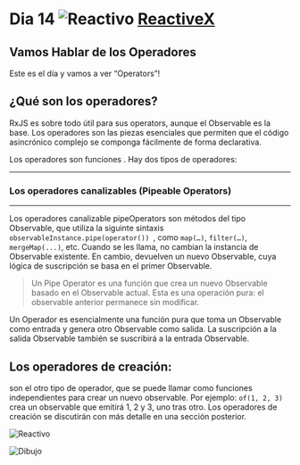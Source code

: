 # Dia 14 ![Reactivo](http://reactivex.io/assets/Rx_Logo_S.png) [ReactiveX](https://reactivex.io/ "Pagina Oficial")

## Vamos Hablar de los Operadores

Este es el día y vamos a ver “Operators”!

## ¿Qué son los operadores?

RxJS es sobre todo útil para sus operators, aunque el Observable es la base. Los operadores son las piezas esenciales que permiten que el código asincrónico complejo se componga fácilmente de forma declarativa.

Los operadores son funciones . Hay dos tipos de operadores:
****

### Los operadores canalizables (Pipeable Operators)
***
Los operadores canalizable pipeOperators son métodos del tipo Observable, que  utiliza la siguinte sintaxis ```observableInstance.pipe(operator()) ```,  como ```map(…)```, ```filter(…)```,  ```mergeMap(...)```, etc. Cuando se les llama, no cambian la instancia de Observable existente. En cambio, devuelven un nuevo Observable, cuya lógica de suscripción se basa en el primer Observable.

>Un Pipe Operator es una función que crea un nuevo Observable basado en el Observable actual. Esta es una operación pura: el observable anterior permanece sin modificar.

Un Operador es esencialmente una función pura que toma un Observable como entrada y genera otro Observable como salida. La suscripción a la salida Observable también se suscribirá a la entrada Observable. 

## Los operadores de creación:
 son el otro tipo de operador, que se puede llamar como funciones independientes para crear un nuevo observable. Por ejemplo: ```of(1, 2, 3) ```crea un observable que emitirá 1, 2 y 3, uno tras otro. Los operadores de creación se discutirán con más detalle en una sección posterior.
 

![Reactivo](http://reactivex.io/assets/Rx_Logo_S.png)


![Dibujo](https://pbs.twimg.com/profile_banners/956636711399936000/1521477605/1500x500)
